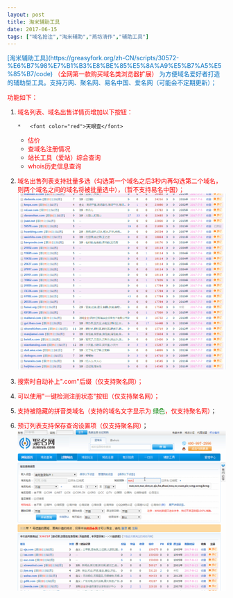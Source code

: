 ```yaml
---
layout: post
title: 淘米辅助工具
date: 2017-06-15
tags: ["域名抢注","淘米辅助","燕坊清作","辅助工具"]
---
```


<!-- build time:Sat Jun 23 2018 12:05:16 GMT+0800 (中国标准时间) --><font color="#0070c0">[淘米辅助工具](https://greasyfork.org/zh-CN/scripts/30572-%E6%B7%98%E7%B1%B3%E8%BE%85%E5%8A%A9%E5%B7%A5%E5%85%B7/code) <font color="red">（全网第一款购买域名类浏览器扩展）</font> </font><font color="#0070c0">为方便域名爱好者打造的辅助型工具。支持万网、聚名网、易名中国、爱名网（可能会不定期更新）；</font>  
<font color="red">功能如下：</font>

1.  <font color="red">域名列表、域名出售详情页增加以下按钮：</font>

        *   <font color="red">天眼查</font>
    *   <font color="red">估价</font>
    *   <font color="red">查域名注册情况</font>
    *   <font color="red">站长工具（爱站）综合查询</font>
    *   <font color="red">whois历史信息查询</font>
2.  <font color="red">域名出售列表支持批量多选（勾选第一个域名之后3秒内再勾选第二个域名，则两个域名之间的域名将被批量选中），（暂不支持易名中国）；</font>
![域名出售列表支持批量多选](https://github.com/bmqy/taomi-tools/raw/master/images/20170705094655.gif)
3.  <font color="red">搜索时自动补上".com"后缀（仅支持聚名网）；</font>
4.  <font color="red">可以使用"一键检测注册状态"按钮（仅支持聚名网）；</font>
5.  <font color="red">支持被隐藏的拼音类域名（支持的域名文字显示为 <font color="green">绿色</font>，仅支持聚名网）</font>；
6.  <font color="red">预订列表支持保存查询设置项（仅支持聚名网）</font>；
![域名预订列表支持保存查询设置项](https://github.com/bmqy/taomi-tools/raw/master/images/20170810150516.gif)<!-- rebuild by neat -->